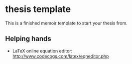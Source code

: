 thesis template
===============

This is a finished memoir template to start your thesis from.

Helping hands
-------------

* LaTeX online equation editor: http://www.codecogs.com/latex/eqneditor.php
